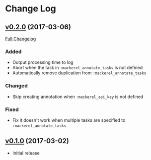 # Change Log

## [v0.2.0](https://github.com/questbeat/capistrano-mackerel/tree/v0.2.0) (2017-03-06)
[Full Changelog](https://github.com/questbeat/capistrano-mackerel/compare/v0.1.0...v0.2.0)

### Added
- Output processing time to log
- Abort when the task in `:mackerel_annotate_tasks` is not defined
- Automatically remove duplication from `:mackerel_annotate_tasks`

### Changed
- Skip creating annotation when `:mackerel_api_key` is not defined

### Fixed
- Fix it doesn't work when multiple tasks are specified to `:mackerel_annotate_tasks`


## [v0.1.0](https://github.com/questbeat/capistrano-mackerel/tree/v0.1.0) (2017-03-02)
- Initial release
